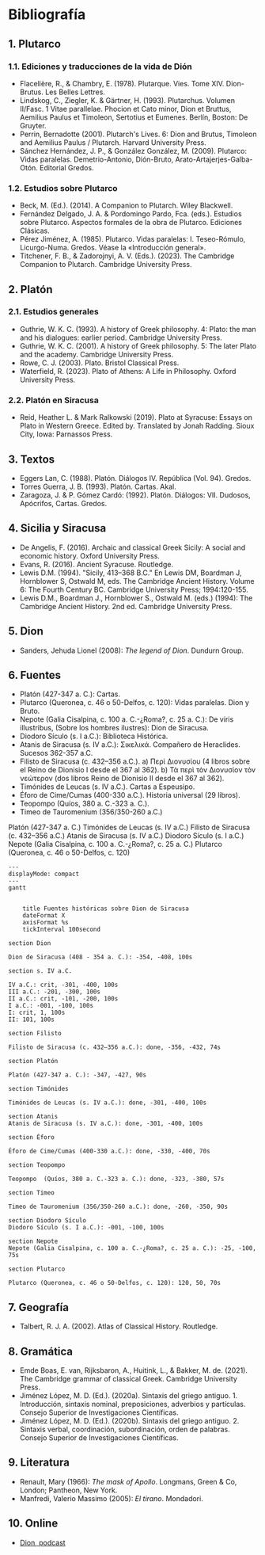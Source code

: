 # Bibliografía

## 1. Plutarco

### 1.1. Ediciones y traducciones de la vida de Dión

- Flacelière, R., & Chambry, E. (1978). Plutarque. Vies. Tome XIV. Dion- Brutus. Les Belles Lettres.
- Lindskog, C., Ziegler, K. & Gärtner, H. (1993). Plutarchus. Volumen II/Fasc. 1 Vitae parallelae. Phocion et Cato minor, Dion et Bruttus, Aemilius Paulus et Timoleon, Sertotius et Eumenes. Berlín, Boston: De Gruyter.
- Perrin, Bernadotte (2001). Plutarch's Lives. 6: Dion and Brutus, Timoleon and Aemilius Paulus / Plutarch. Harvard University Press.
- Sánchez Hernández, J. P., & González González, M. (2009). Plutarco: Vidas paralelas. Demetrio-Antonio, Dión-Bruto, Arato-Artajerjes-Galba-Otón. Editorial Gredos.

### 1.2. Estudios sobre Plutarco

- Beck, M. (Ed.). (2014). A Companion to Plutarch. Wiley Blackwell.
- Fernández Delgado, J. A. & Pordomingo Pardo, Fca. (eds.). Estudios sobre Plutarco. Aspectos formales de la obra de Plutarco. Ediciones Clásicas.
- Pérez Jiménez, A. (1985). Plutarco. Vidas paralelas: I. Teseo-Rómulo, Licurgo-Numa. Gredos. Véase la «Introducción general».
- Titchener, F. B., & Zadorojnyi, A. V. (Eds.). (2023). The Cambridge Companion to Plutarch. Cambridge University Press.

## 2. Platón

### 2.1. Estudios generales

- Guthrie, W. K. C. (1993). A history of Greek philosophy. 4: Plato: the man and his dialogues: earlier period. Cambridge University Press.
- Guthrie, W. K. C. (2001). A history of Greek philosophy. 5: The later Plato and the academy. Cambridge University Press.
- Rowe, C. J. (2003). Plato. Bristol Classical Press.
- Waterfield, R. (2023). Plato of Athens: A Life in Philosophy. Oxford University Press.

### 2.2. Platón en Siracusa

- Reid, Heather L. & Mark Ralkowski (2019). Plato at Syracuse: Essays on Plato in Western Greece. Edited by. Translated by Jonah Radding. Sioux City, Iowa: Parnassos Press.

## 3. Textos

- Eggers Lan, C. (1988). Platón. Diálogos IV. República (Vol. 94). Gredos.
- Torres Guerra, J. B. (1993). Platón. Cartas. Akal.
- Zaragoza, J. & P. Gómez Cardó: (1992). Platón. Diálogos: VII. Dudosos, Apócrifos, Cartas. Gredos.

## 4. Sicilia y Siracusa

- De Angelis, F. (2016). Archaic and classical Greek Sicily: A social and economic history. Oxford University Press.
- Evans, R. (2016). Ancient Syracuse. Routledge.
- Lewis D.M. (1994). "Sicily, 413–368 B.C." En Lewis DM, Boardman J, Hornblower S, Ostwald M, eds. The Cambridge Ancient History. Volume 6: The Fourth Century BC. Cambridge University Press; 1994:120-155.
- Lewis D.M., Boardman J., Hornblower S., Ostwald M. (eds.) (1994): The Cambridge Ancient History. 2nd ed. Cambridge University Press.

## 5. Dion

- Sanders, Jehuda Lionel (2008): *The legend of Dion*. Dundurn Group.

## 6. Fuentes

- Platón (427-347 a. C.): Cartas.
- Plutarco (Queronea, c. 46 o 50-Delfos, c. 120): Vidas paralelas. Dion y Bruto.
- Nepote (Galia Cisalpina, c. 100 a. C.-¿Roma?, c. 25 a. C.): De viris illustribus, (Sobre los hombres ilustres): Dion de Siracusa.
- Diodoro Sículo (s. I a.C.): Biblioteca Histórica.
- Atanis de Siracusa (s. IV a.C.): Σικελικά. Compañero de Heraclides. Sucesos 362-357 a.C.
- Filisto de Siracusa (c. 432–356 a.C.). a) Περὶ Διονυσίου (4 libros sobre el Reino de Dionisio I desde el 367 al 362). b) Τὰ περὶ τὸν Διονυσἰον τὸν νεώτερον (dos libros Reino de Dionisio II desde el 367 al 362).
- Timónides de Leucas (s. IV a.C.). Cartas a Espeusipo.
- Éforo de Cime/Cumas (400-330 a.C.). Historia universal (29 libros).
- Teopompo (Quíos, 380 a. C.-323 a. C.). 
- Timeo de Tauromenium (356/350-260 a.C.) 

Platón (427-347 a. C.)
Timónides de Leucas (s. IV a.C.)
Filisto de Siracusa (c. 432–356 a.C.)
Atanis de Siracusa (s. IV a.C.)
Diodoro Sículo (s. I a.C.)
Nepote (Galia Cisalpina, c. 100 a. C.-¿Roma?, c. 25 a. C.)
Plutarco (Queronea, c. 46 o 50-Delfos, c. 120)

```mermaid
---
displayMode: compact
---
gantt


    title Fuentes históricas sobre Dion de Siracusa
    dateFormat X
    axisFormat %s
    tickInterval 100second

section Dion

Dion de Siracusa (408 - 354 a. C.): -354, -408, 100s

section s. IV a.C.

IV a.C.: crit, -301, -400, 100s
III a.C.: -201, -300, 100s
II a.C.: crit, -101, -200, 100s
I a.C.: -001, -100, 100s
I: crit, 1, 100s
II: 101, 100s

section Filisto

Filisto de Siracusa (c. 432–356 a.C.): done, -356, -432, 74s

section Platón

Platón (427-347 a. C.): -347, -427, 90s

section Timónides

Timónides de Leucas (s. IV a.C.): done, -301, -400, 100s

section Atanis
Atanis de Siracusa (s. IV a.C.): done, -301, -400, 100s

section Éforo

Éforo de Cime/Cumas (400-330 a.C.): done, -330, -400, 70s

section Teopompo

Teopompo  (Quíos, 380 a. C.-323 a. C.): done, -323, -380, 57s

section Timeo 

Timeo de Tauromenium (356/350-260 a.C.): done, -260, -350, 90s

section Diodoro Sículo
Diodoro Sículo (s. I a.C.): -001, -100, 100s

section Nepote
Nepote (Galia Cisalpina, c. 100 a. C.-¿Roma?, c. 25 a. C.): -25, -100, 75s

section Plutarco

Plutarco (Queronea, c. 46 o 50-Delfos, c. 120): 120, 50, 70s

```

## 7. Geografía

- Talbert, R. J. A. (2002). Atlas of Classical History. Routledge.

## 8. Gramática

- Emde Boas, E. van, Rijksbaron, A., Huitink, L., & Bakker, M. de. (2021). The Cambridge grammar of classical Greek. Cambridge University Press.
- Jiménez López, M. D. (Ed.). (2020a). Sintaxis del griego antiguo. 1. Introducción, sintaxis nominal, preposiciones, adverbios y partículas. Consejo Superior de Investigaciones Científicas.
- Jiménez López, M. D. (Ed.). (2020b). Sintaxis del griego antiguo. 2. Sintaxis verbal, coordinación, subordinación, orden de palabras. Consejo Superior de Investigaciones Científicas.

## 9. Literatura

- Renault, Mary (1966): _The mask of Apollo_. Longmans, Green & Co, London; Pantheon, New York.
- Manfredi, Valerio Massimo (2005): *El tirano*. Mondadori.

## 10. Online

- [Dion, podcast](https://grammaticus.co/podcast/dion/)
